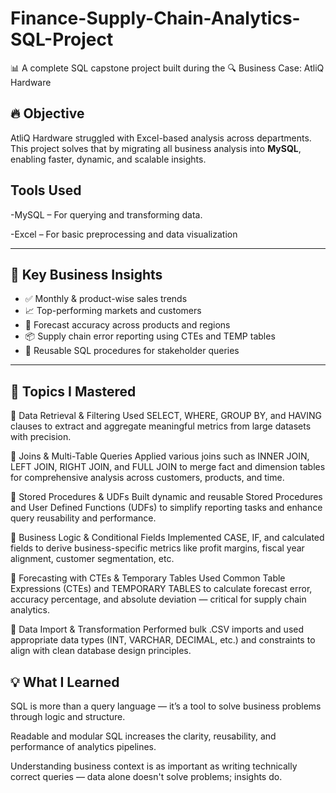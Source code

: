 # Finance-Supply-Chain-Analytics-SQL-Project
📊 A complete SQL capstone project built during the 
🔍 Business Case: AtliQ Hardware 

## 🔥 Objective

AtliQ Hardware struggled with Excel-based analysis across departments.  
This project solves that by migrating all business analysis into **MySQL**, enabling faster, dynamic, and scalable insights.

## Tools Used

-MySQL – For querying and transforming data.

-Excel – For basic preprocessing and data visualization


---

## 📌 Key Business Insights

- ✅ Monthly & product-wise sales trends
- 📈 Top-performing markets and customers
- 🔁 Forecast accuracy across products and regions
- 📦 Supply chain error reporting using CTEs and TEMP tables
- 🔄 Reusable SQL procedures for stakeholder queries

---

## 📘 Topics I Mastered 
🔹 Data Retrieval & Filtering
Used SELECT, WHERE, GROUP BY, and HAVING clauses to extract and aggregate meaningful metrics from large datasets with precision.

🔹 Joins & Multi-Table Queries
Applied various joins such as INNER JOIN, LEFT JOIN, RIGHT JOIN, and FULL JOIN to merge fact and dimension tables for comprehensive analysis across customers, products, and time.

🔹 Stored Procedures & UDFs
Built dynamic and reusable Stored Procedures and User Defined Functions (UDFs) to simplify reporting tasks and enhance query reusability and performance.

🔹 Business Logic & Conditional Fields
Implemented CASE, IF, and calculated fields to derive business-specific metrics like profit margins, fiscal year alignment, customer segmentation, etc.

🔹 Forecasting with CTEs & Temporary Tables
Used Common Table Expressions (CTEs) and TEMPORARY TABLES to calculate forecast error, accuracy percentage, and absolute deviation — critical for supply chain analytics.


🔹 Data Import & Transformation
Performed bulk .CSV imports and used appropriate data types (INT, VARCHAR, DECIMAL, etc.) and constraints to align with clean database design principles.

## 💡 What I Learned
SQL is more than a query language — it’s a tool to solve business problems through logic and structure.

Readable and modular SQL increases the clarity, reusability, and performance of analytics pipelines.

Understanding business context is as important as writing technically correct queries — data alone doesn't solve problems; insights do.
